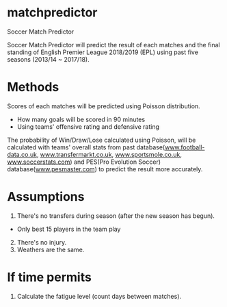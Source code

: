 # matchpredictor
Soccer Match Predictor

Soccer Match Predictor will predict the result of each matches and the final standing of English Premier League 2018/2019 (EPL) using past five seasons (2013/14 ~ 2017/18). 

# Methods
Scores of each matches will be predicted using Poisson distribution. 
  - How many goals will be scored in 90 minutes
  - Using teams' offensive rating and defensive rating 
  
The probability of Win/Draw/Lose calculated using Poisson, will be calculated with teams' overall stats from past database(www.football-data.co.uk, www.transfermarkt.co.uk, www.sportsmole.co.uk, www.soccerstats.com) and PES(Pro Evolution Soccer) database(www.pesmaster.com) to predict the result more accurately.

# Assumptions
1. There's no transfers during season (after the new season has begun).
  - Only best 15 players in the team play
2. There's no injury.
3. Weathers are the same.


# If time permits
1. Calculate the fatigue level (count days between matches).
